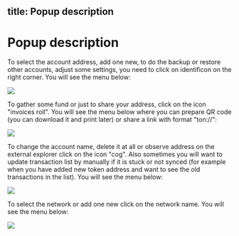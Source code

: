 title: Popup description
---

# Popup description

To select the account address, add one new, to do the backup or restore other accounts, adjust some settings, you need to click on identificon on the right corner. You will see the menu below:

<img src="/images/popup/accounts.png"/>

To gather some fund or just to share your address, click on the icon "invoices roll". You will see the menu below where you can prepare QR code (you can download it and print later) or share a link with format "ton://":

<img src="/images/popup/left_menu.png"/>

To change the account name, delete it at all or observe address on the external explorer click on the icon "cog". Also sometimes you will want to update transaction list by manually if it is stuck or not synced (for example when you have added new token address and want to see the old transactions in the list). You will see the menu below:

<img src="/images/popup/right_menu.png"/>

To select the network or add one new click on the network name. You will see the menu below:

<img src="/images/popup/network_menu.png"/>